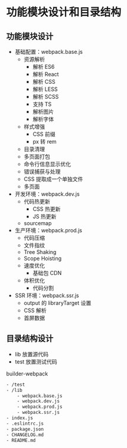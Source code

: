 # 功能模块设计和目录结构

## 功能模块设计

- 基础配置：webpack.base.js
  - 资源解析
    - 解析 ES6
    - 解析 React
    - 解析 CSS
    - 解析 LESS
    - 解析 SCSS
    - 支持 TS
    - 解析图片
    - 解析字体
  - 样式增强
    - CSS 前缀
    - px 转 rem
  - 目录清理
  - 多页面打包
  - 命令行信息显示优化
  - 错误捕获与处理
  - CSS 提取成一个单独文件
  - 多页面
- 开发环境：webpack.dev.js
  - 代码热更新
    - CSS 热更新
    - JS 热更新
  - sourcemap
- 生产环境：webpack.prod.js
  - 代码压缩
  - 文件指纹
  - Tree Shaking
  - Scope Hoisting
  - 速度优化
    - 基础包 CDN
  - 体积优化
    - 代码分割
- SSR 环境：webpack.ssr.js
  - output 的 libraryTarget 设置
  - CSS 解析
  - 首屏数据

## 目录结构设计

- lib 放置源代码
- test 放置测试代码

builder-webpack

```txt
- /test
- /lib
    - webpack.base.js
    - webpack.dev.js
    - webpack.prod.js
    - webpack.ssr.js
- index.js
- .eslintrc.js
- package.json
- CHANGELOG.md
- README.md
```
